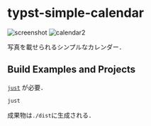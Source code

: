 # typst-simple-calendar

![screenshot](https://github.com/user-attachments/assets/60b2aa29-a57e-4ab8-b03b-7edafa3e74ee)
![calendar2](https://github.com/user-attachments/assets/8836ce83-1260-4826-8b68-b4de902e7d59)

写真を載せられるシンプルなカレンダー．

## Build Examples and Projects
[`just`](https://github.com/casey/just) が必要．
```zsh
just
```
成果物は`./dist`に生成される．
